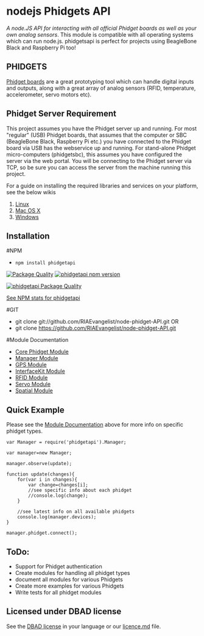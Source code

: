 # nodejs Phidgets API
_A node.JS API for interacting with all official Phidget boards as well as your own analog sensors_. This module is compatible with all operating systems which can run node.js. phidgetsapi is perfect for projects using BeagleBone Black and Raspberry Pi too!

## PHIDGETS
[Phidget boards](https://www.phidgets.com/) are a great prototyping tool which can handle digital inputs and outputs, along with a great array of analog sensors (RFID, temperature, accelerometer, servo motors etc).

## Phidget Server Requirement
This project assumes you have the Phidget server up and running.  For most "regular" (USB) Phidget boards, that assumes that the computer or SBC (BeagleBone Black, Raspberry Pi etc.) you have connected to the Phidget board via USB has the webservice up and running.  For stand-alone Phidget micro-computers (phidgetsbc), this assumes you have configured the server via the web portal.  You will be connecting to the Phidget server via TCP, so be sure you can access the server from the machine running this project.

For a guide on installing the required libraries and services on your platform, see the below wikis

1. [Linux](http://www.phidgets.com/docs/OS_-_Linux)
2. [Mac OS X](http://www.phidgets.com/docs/OS_-_OS_X)
3. [Windows](http://www.phidgets.com/docs/OS_-_Windows)

## Installation
#NPM
* ` npm install phidgetapi `

[![Package Quality](http://npm.packagequality.com/shield/phidgetapi.svg)](http://packagequality.com/#?package=phidgetapi) [![phidgetapi npm version](https://badge.fury.io/js/phidgetapi.svg)](https://www.npmjs.com/package/phidgetapi)

[![phidgetapi Package Quality](http://npm.packagequality.com/badge/phidgetapi.png)](https://www.npmjs.com/package/phidgetapi)

[See NPM stats for phidgetapi](http://npm-stat.com/charts.html?package=phidgetapi&author=&from=&to=)


#GIT
* git clone git://github.com/RIAEvangelist/node-phidget-API.git
OR
* git clone https://github.com/RIAEvangelist/node-phidget-API.git

#Module Documentation
* [Core Phidget Module](https://github.com/RIAEvangelist/node-phidget-API/blob/master/docs/Phidget.md)
* [Manager Module](https://github.com/RIAEvangelist/node-phidget-API/blob/master/docs/Manager.md)
* [GPS Module](https://github.com/RIAEvangelist/node-phidget-API/blob/master/docs/GPS.md)
* [InterfaceKit Module](https://github.com/RIAEvangelist/node-phidget-API/blob/master/docs/InterfaceKit.md)
* [RFID Module](https://github.com/RIAEvangelist/node-phidget-API/blob/master/docs/RFID.md)
* [Servo Module](https://github.com/RIAEvangelist/node-phidget-API/blob/master/docs/Servo.md)
* [Spatial Module](https://github.com/RIAEvangelist/node-phidget-API/blob/master/docs/Spatial.md)

## Quick Example
Please see the [Module Documentation](https://github.com/RIAEvangelist/node-phidget-API#module-documentation) above for more info on specific phidget types.

    var Manager = require('phidgetapi').Manager;

    var manager=new Manager;

    manager.observe(update);

    function update(changes){
        for(var i in changes){
            var change=changes[i];
            //see specific info about each phidget
            //console.log(change);
        }

        //see latest info on all available phidgets
        console.log(manager.devices);
    }

    manager.phidget.connect();

## ToDo:
* Support for Phidget authentication
* Create modules for handling all phidget types
* document all modules for various Phidgets
* Create more examples for various Phidgets
* Write tests for all phidget modules

## Licensed under DBAD license
See the [DBAD license](https://github.com/philsturgeon/dbad) in your language or our [licence.md](https://github.com/RIAEvangelist/node-phidget-API/blob/master/license.md) file.
